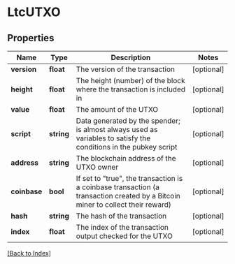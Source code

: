 # LtcUTXO

## Properties

Name | Type | Description | Notes
------------ | ------------- | ------------- | -------------
**version** | **float** | The version of the transaction | [optional]
**height** | **float** | The height (number) of the block where the transaction is included in | [optional]
**value** | **float** | The amount of the UTXO | [optional]
**script** | **string** | Data generated by the spender; is almost always used as variables to satisfy the conditions in the pubkey script | [optional]
**address** | **string** | The blockchain address of the UTXO owner | [optional]
**coinbase** | **bool** | If set to "true", the transaction is a coinbase transaction (a transaction created by a Bitcoin miner to collect their reward) | [optional]
**hash** | **string** | The hash of the transaction | [optional]
**index** | **float** | The index of the transaction output checked for the UTXO | [optional]

[[Back to Index]](../index.md)
